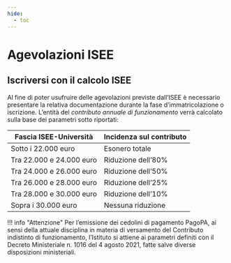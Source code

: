 ```yaml
---
hide:
  - toc
---
```

# Agevolazioni ISEE

## Iscriversi con il calcolo ISEE

Al fine di poter usufruire delle agevolazioni previste dall’ISEE è necessario presentare la relativa documentazione durante la fase d’immatricolazione o iscrizione. L’entità del *contributo annuale di funzionamento* verrà calcolato sulla base dei parametri sotto riportati:

| Fascia ISEE-Università | Incidenza sul contributo |
| --- | --- |
| Sotto i 22.000 euro | Esonero totale |
| Tra 22.000 e 24.000 euro | Riduzione dell’80% |
| Tra 24.000 e 26.000 euro | Riduzione dell’50% |
| Tra 26.000 e 28.000 euro | Riduzione dell’25% |
| Tra 28.000 e 30.000 euro | Riduzione dell’10% |
| Sopra i 30.000 euro | Nessuna riduzione |

!!! info "Attenzione"
    Per l’emissione dei cedolini di pagamento PagoPA, ai sensi della attuale disciplina in materia di versamento del Contributo indistinto di funzionamento, l’Istituto si attiene ai parametri definiti con il Decreto Ministeriale n. 1016 del 4 agosto 2021, fatte salve diverse disposizioni ministeriali.